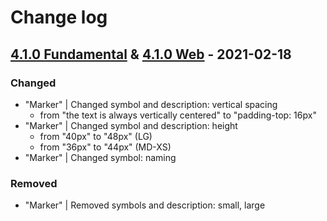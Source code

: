 # Change log

## [4.1.0 Fundamental](https://github.com/cake-hub/schwarz-sketch/tree/v4.1.0) & [4.1.0 Web](https://github.com/cake-hub/schwarz-web-sketch/tree/v4.1.0) - 2021-02-18

### Changed

* "Marker" | Changed symbol and description: vertical spacing
  * from "the text is always vertically centered" to "padding-top: 16px"
* "Marker" | Changed symbol and description: height
  * from "40px" to "48px" (LG)
  * from "36px" to "44px" (MD-XS)
* "Marker" | Changed symbol: naming

### Removed

* "Marker" | Removed symbols and description: small, large

